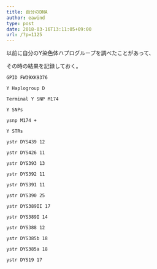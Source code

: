 ```yaml
---
title: 自分のDNA
author: eawind
type: post
date: 2018-03-16T13:11:05+09:00
url: /?p=1125
---
```

以前に自分のY染色体ハプログループを調べたことがあって、

その時の結果を記録しておく。

```
GPID FW39XK9376

Y Haplogroup D

Terminal Y SNP M174

Y SNPs

ysnp M174 +

Y STRs

ystr DYS439 12

ystr DYS426 11

ystr DYS393 13

ystr DYS392 11

ystr DYS391 11

ystr DYS390 25

ystr DYS389II 17

ystr DYS389I 14

ystr DYS388 12

ystr DYS385b 18

ystr DYS385a 18

ystr DYS19 17
```
